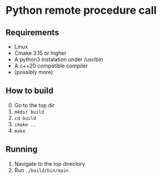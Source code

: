 # Python remote procedure call

## Requirements
* Linux
* Cmake 3.15 or higher
* A python3 instalation under /usr/bin
* A c++20 compatible compiler
* (possibly more)

## How to build
0. Go to the top dir
1. `mkdir build`
2. `cd build`
3. `cmake .. `
4. `make ` 

## Running
1. Navigate to the top directory 
2. Run `./build/bin/main` 

